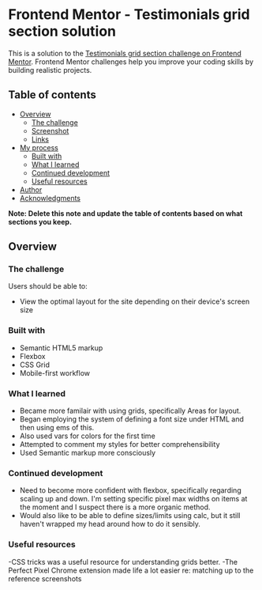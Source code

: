 # Frontend Mentor - Testimonials grid section solution

This is a solution to the [Testimonials grid section challenge on Frontend Mentor](https://www.frontendmentor.io/challenges/testimonials-grid-section-Nnw6J7Un7). Frontend Mentor challenges help you improve your coding skills by building realistic projects. 

## Table of contents

- [Overview](#overview)
  - [The challenge](#the-challenge)
  - [Screenshot](#screenshot)
  - [Links](#links)
- [My process](#my-process)
  - [Built with](#built-with)
  - [What I learned](#what-i-learned)
  - [Continued development](#continued-development)
  - [Useful resources](#useful-resources)
- [Author](#author)
- [Acknowledgments](#acknowledgments)

**Note: Delete this note and update the table of contents based on what sections you keep.**

## Overview

### The challenge

Users should be able to:

- View the optimal layout for the site depending on their device's screen size


### Built with

- Semantic HTML5 markup
- Flexbox
- CSS Grid
- Mobile-first workflow

### What I learned

- Became more familair with using grids, specifically Areas for layout.
- Began employing the system of defining a font size under HTML and then using ems of this.
- Also used vars for colors for the first time
- Attempted to comment my styles for better comprehensibility
- Used Semantic markup more consciously


### Continued development

- Need to become more confident with flexbox, specifically regarding scaling up and down. I'm setting specific pixel max widths on items at the moment and I suspect there is a more organic method.
- Would also like to be able to define sizes/limits using calc, but it still haven't wrapped my head around how to do it sensibly.

### Useful resources

-CSS tricks was a useful resource for understanding grids better.
-The Perfect Pixel Chrome extension made life a lot easier re: matching up to the reference screenshots

